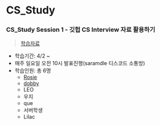 # CS_Study

### CS_Study Session 1 - 깃헙 CS Interview 자료 활용하기
> [학습자료](https://github.com/gyoogle/tech-interview-for-developer)
+ 학습기간: 4/2 ~
+ 매주 일요일 오전 10시 발표진행(saramdle 디스코드 소통방)
+ 학습인원: 총 6명
  + [Rosie](https://github.com/Ilpyo-Yang)
  + [dobby](https://github.com/dohye1)
  + LEO
  + 우지
  + que
  + 서버학생
  + Lilac
